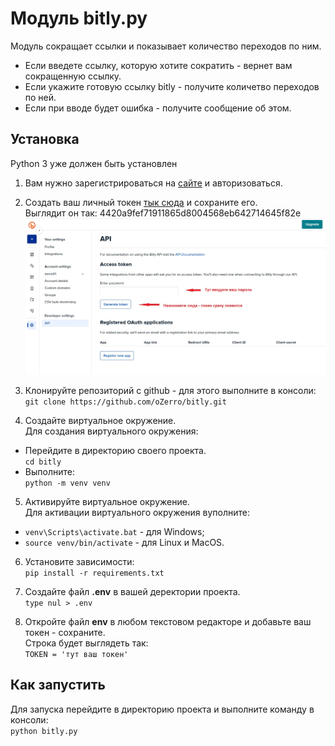 # Модуль bitly.py
Модуль сокращает ссылки и показывает количество переходов по ним.  
- Если введете ссылку, которую хотите сократить - вернет вам сокращенную ссылку.
- Если укажите готовую ссылку bitly - получите количетво переходов по ней.
- Если при вводе будет ошибка - получите сообщение об этом.

## Установка
Python 3 уже должен быть установлен
1. Вам нужно зарегистрироваться на [сайте](https://bitly.com/) и авторизоваться.

2. Создать ваш личный токен [тык сюда](https://app.bitly.com/settings/api/) и сохраните его.  
Выглядит он так: 4420a9fef71911865d8004568eb642714645f82e  
![](https://github.com/oZerro/bitly/blob/main/img/qwe.jpg?raw=true)

3. Клонируйте репозиторий с github - для этого выполните в консоли:  
`git clone https://github.com/oZerro/bitly.git`

4. Создайте виртуальное окружение.  
Для создания виртуального окружения:  
- Перейдите в директорию своего проекта.  
`cd bitly` 
- Выполните:  
`python -m venv venv`

5. Активируйте виртуальное окружение.  
Для активации виртуального окружения вуполните:  
- `venv\Scripts\activate.bat` - для Windows;
- `source venv/bin/activate` - для Linux и MacOS.

6. Установите зависимости:  
 `pip install -r requirements.txt`  

7. Создайте файл **.env** в вашей деректории проекта.  
`type nul > .env`

8. Откройте файл **env** в любом текстовом редакторе и добавьте ваш токен - сохраните.  
Строка будет выглядеть так:  
`TOKEN = 'тут ваш токен'`

## Как запустить
Для запуска перейдите в директорию проекта и выполните команду в консоли:    
`python bitly.py`  



